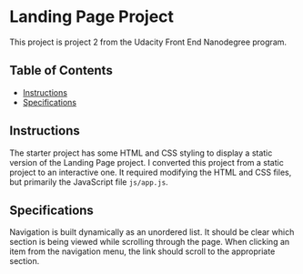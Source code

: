 # Landing Page Project
This project is project 2 from the Udacity Front End Nanodegree program. 

## Table of Contents

* [Instructions](#instructions)
* [Specifications](#specifications)

## Instructions

The starter project has some HTML and CSS styling to display a static version of the Landing Page project. I converted this project from a static project to an interactive one. It required modifying the HTML and CSS files, but primarily the JavaScript file `js/app.js`.

## Specifications

Navigation is built dynamically as an unordered list.
It should be clear which section is being viewed while scrolling through the page.
When clicking an item from the navigation menu, the link should scroll to the appropriate section.